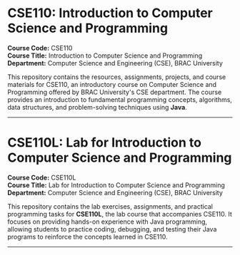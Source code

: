 # CSE110: Introduction to Computer Science and Programming  
**Course Code:** CSE110  
**Course Title:** Introduction to Computer Science and Programming  
**Department:** Computer Science and Engineering (CSE), BRAC University

This repository contains the resources, assignments, projects, and course materials for CSE110, an introductory course on Computer Science and Programming offered by BRAC University's CSE department. The course provides an introduction to fundamental programming concepts, algorithms, data structures, and problem-solving techniques using **Java**.

---

# CSE110L: Lab for Introduction to Computer Science and Programming  
**Course Code:** CSE110L  
**Course Title:** Lab for Introduction to Computer Science and Programming  
**Department:** Computer Science and Engineering (CSE), BRAC University

This repository contains the lab exercises, assignments, and practical programming tasks for **CSE110L**, the lab course that accompanies CSE110. It focuses on providing hands-on experience with Java programming, allowing students to practice coding, debugging, and testing their Java programs to reinforce the concepts learned in CSE110.

---
